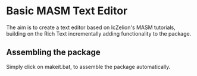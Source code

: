 # Basic MASM Text Editor
The aim is to create a text editor based on IcZelion's MASM tutorials, building on the Rich Text incrementally adding functionality to the package.

## Assembling the package
Simply click on makeit.bat, to assemble the package automatically.